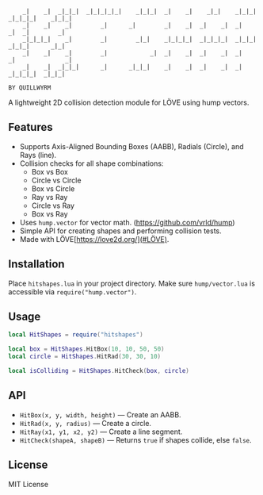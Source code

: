 ```
    _|    _|  _|_|_|  _|_|_|_|_|    _|_|_|  _|    _|    _|_|    _|_|_|    _|_|_|_|    _|_|_|
    _|    _|    _|        _|      _|        _|    _|  _|    _|  _|    _|  _|        _|
    _|_|_|_|    _|        _|        _|_|    _|_|_|_|  _|_|_|_|  _|_|_|    _|_|_|      _|_|
    _|    _|    _|        _|            _|  _|    _|  _|    _|  _|        _|              _|
    _|    _|  _|_|_|      _|      _|_|_|    _|    _|  _|    _|  _|        _|_|_|_|  _|_|_|
                                                                                BY QUILLWYRM
```

A lightweight 2D collision detection module for LÖVE using hump vectors.  

## Features

- Supports Axis-Aligned Bounding Boxes (AABB), Radials (Circle), and Rays (line).
- Collision checks for all shape combinations:
  - Box vs Box
  - Circle vs Circle
  - Box vs Circle
  - Ray vs Ray
  - Circle vs Ray
  - Box vs Ray
- Uses `hump.vector` for vector math. (https://github.com/vrld/hump)
- Simple API for creating shapes and performing collision tests.
- Made with LÖVE[https://love2d.org/](#LÖVE).

## Installation

Place `hitshapes.lua` in your project directory. Make sure `hump/vector.lua` is accessible via `require("hump.vector")`.

## Usage

```lua
local HitShapes = require("hitshapes")

local box = HitShapes.HitBox(10, 10, 50, 50)
local circle = HitShapes.HitRad(30, 30, 10)

local isColliding = HitShapes.HitCheck(box, circle)
```

## API

- `HitBox(x, y, width, height)` — Create an AABB.
- `HitRad(x, y, radius)` — Create a circle.
- `HitRay(x1, y1, x2, y2)` — Create a line segment.
- `HitCheck(shapeA, shapeB)` — Returns `true` if shapes collide, else `false`.

## License

MIT License
